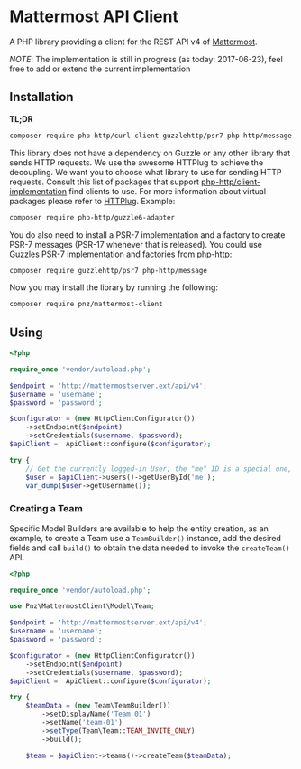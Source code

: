 # Mattermost API Client

A PHP library providing a client for the REST API v4 of [Mattermost](https://www.mattermost.org).

*NOTE*: The implementation is still in progress (as today: 2017-06-23), feel free to add or
    extend the current implementation

## Installation

**TL;DR**
```bash
composer require php-http/curl-client guzzlehttp/psr7 php-http/message pnz/mattermost-client
```

This library does not have a dependency on Guzzle or any other library that sends HTTP requests. We use the awesome 
HTTPlug to achieve the decoupling. We want you to choose what library to use for sending HTTP requests. Consult this list 
of packages that support [php-http/client-implementation](https://packagist.org/providers/php-http/client-implementation) 
find clients to use. For more information about virtual packages please refer to 
[HTTPlug](http://docs.php-http.org/en/latest/httplug/users.html). Example:

```bash
composer require php-http/guzzle6-adapter
```

You do also need to install a PSR-7 implementation and a factory to create PSR-7 messages (PSR-17 whenever that is 
released). You could use Guzzles PSR-7 implementation and factories from php-http:

```bash
composer require guzzlehttp/psr7 php-http/message 
```

Now you may install the library by running the following:

```bash
composer require pnz/mattermost-client
```

## Using

``` php
<?php

require_once 'vendor/autoload.php';

$endpoint = 'http://mattermostserver.ext/api/v4';
$username = 'username';
$password = 'password';

$configurator = (new HttpClientConfigurator())
    ->setEndpoint($endpoint)
    ->setCredentials($username, $password);
$apiClient =  ApiClient::configure($configurator);

try {
    // Get the currently logged-in User; the "me" ID is a special one, as documented on Mattermost.org APIs.
    $user = $apiClient->users()->getUserById('me');
    var_dump($user->getUsername());

```

### Creating a Team

Specific Model Builders are available to help the entity creation, as an example,
to create a Team use a `TeamBuilder()` instance, add the desired fields and call `build()`
to obtain the data needed to invoke the `createTeam()` API. 


``` php
<?php

require_once 'vendor/autoload.php';

use Pnz\MattermostClient\Model\Team;

$endpoint = 'http://mattermostserver.ext/api/v4';
$username = 'username';
$password = 'password';

$configurator = (new HttpClientConfigurator())
    ->setEndpoint($endpoint)
    ->setCredentials($username, $password);
$apiClient =  ApiClient::configure($configurator);

try {
    $teamData = (new Team\TeamBuilder())
        ->setDisplayName('Team 01')
        ->setName('team-01')
        ->setType(Team\Team::TEAM_INVITE_ONLY)
        ->build();

    $team = $apiClient->teams()->createTeam($teamData);

```
